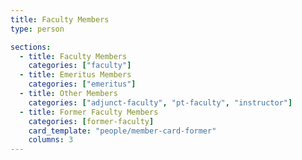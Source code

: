 ```yaml
---
title: Faculty Members
type: person

sections:
  - title: Faculty Members
    categories: ["faculty"]
  - title: Emeritus Members
    categories: ["emeritus"]
  - title: Other Members
    categories: ["adjunct-faculty", "pt-faculty", "instructor"]
  - title: Former Faculty Members
    categories: [former-faculty]
    card_template: "people/member-card-former"
    columns: 3
---
```

